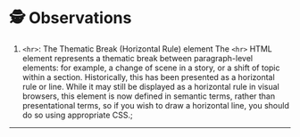 # 🕵️ Observations
01. `<hr>`: The Thematic Break (Horizontal Rule) element
The `<hr>` HTML element represents a thematic break between paragraph-level elements: for example, a change of scene in a story, or a shift of topic within a section.
Historically, this has been presented as a horizontal rule or line. While it may still be displayed as a horizontal rule in visual browsers, this element is now defined in semantic terms, rather than presentational terms, so if you wish to draw a horizontal line, you should do so using appropriate CSS.;
<hr>